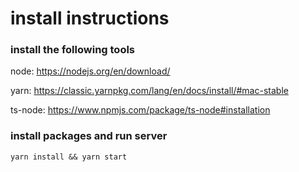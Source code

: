 # install instructions

### install the following tools

node: https://nodejs.org/en/download/

yarn: https://classic.yarnpkg.com/lang/en/docs/install/#mac-stable

ts-node: https://www.npmjs.com/package/ts-node#installation


### install packages and run server

```
yarn install && yarn start
```
